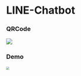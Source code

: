 # LINE-Chatbot
### QRCode

![](https://i.imgur.com/zQ9ez4d.png)

### Demo

<img src="https://i.imgur.com/v6mZEky.jpg" style="zoom:50%;" />
